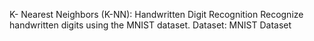 K- Nearest Neighbors (K-NN): Handwritten Digit Recognition
    Recognize handwritten digits using the MNIST dataset.
    Dataset: MNIST Dataset